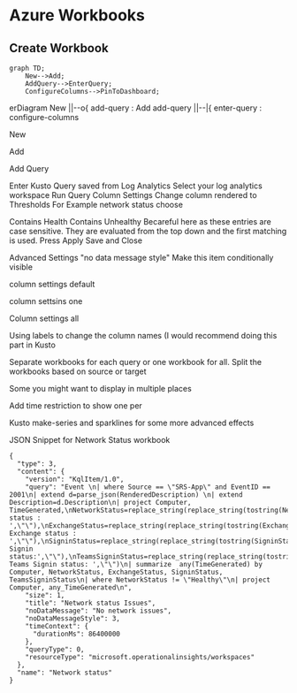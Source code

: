 # Azure Workbooks


## Create Workbook

```mermaid
graph TD;
    New-->Add;
    AddQuery-->EnterQuery;
    ConfigureColumns-->PinToDashboard;    
```

erDiagram
    New ||--o{ add-query : Add
    add-query ||--|{ enter-query : configure-columns
    


New

Add

Add Query

Enter Kusto Query saved from Log Analytics
Select your log analytics workspace
Run Query
Column Settings
Change column rendered to Thresholds
For Example network status choose

Contains Health
Contains Unhealthy
Becareful here as these entries are case sensitive.
They are evaluated from the top down and the first matching is used.
Press Apply
Save and Close

Advanced Settings "no data message style"
Make this item conditionally visible


column settings default

column settsins one

Column settings all

Using labels to change the column names (I would recommend doing this part in Kusto

Separate workbooks for each query or one workbook for all.
Split the workbooks based on source or target

Some you might want to display in multiple places


Add time restriction to show one per

Kusto make-series and sparklines for some more advanced effects

JSON Snippet for Network Status workbook


```
{
  "type": 3,
  "content": {
    "version": "KqlItem/1.0",
    "query": "Event \n| where Source == \"SRS-App\" and EventID == 2001\n| extend d=parse_json(RenderedDescription) \n| extend Description=d.Description\n| project Computer, TimeGenerated,\nNetworkStatus=replace_string(replace_string(tostring(NetworkStatus=split(Description,\".\",0)),'\"]',\"\"),'[\"Network status : ',\"\"),\nExchangeStatus=replace_string(replace_string(tostring(ExchangeStatus=split(Description,\".\",1)),'\"]',\"\"),'[\" Exchange status : ',\"\"),\nSigninStatus=replace_string(replace_string(tostring(SigninStatus=split(Description,\".\",2)),'\"]',\"\"),'[\" Signin status:',\"\"),\nTeamsSigninStatus=replace_string(replace_string(tostring(TeamsSigninStatus=split(Description,\".\",3)),'\"]',\"\"),'[\" Teams Signin status: ',\"\")\n| summarize  any(TimeGenerated) by Computer, NetworkStatus, ExchangeStatus, SigninStatus, TeamsSigninStatus\n| where NetworkStatus != \"Healthy\"\n| project Computer, any_TimeGenerated\n",
    "size": 1,
    "title": "Network status Issues",
    "noDataMessage": "No network issues",
    "noDataMessageStyle": 3,
    "timeContext": {
      "durationMs": 86400000
    },
    "queryType": 0,
    "resourceType": "microsoft.operationalinsights/workspaces"
  },
  "name": "Network status"
}
```



